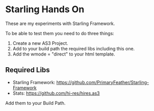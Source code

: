 Starling Hands On
=================

These are my experiments with Starling Framework.

To be able to test them you need to do three things:

 1. Create a new AS3 Project.
 2. Add to your build path the required libs including this one.
 3. Add the wmode = "direct" to your html template.
 
## Required Libs

 * Starling Framework: https://github.com/PrimaryFeather/Starling-Framework
 * Stats: https://github.com/hi-res/hires.as3
 
 Add them to your Build Path.